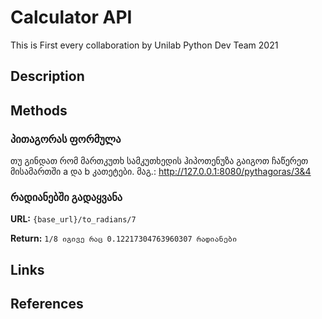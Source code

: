 # Calculator API
This is First every collaboration by Unilab Python Dev Team 2021

## Description

## Methods 

### პითაგორას ფორმულა
თუ გინდათ რომ მართკუთხ სამკუთხედის ჰიპოთენუზა გაიგოთ ჩაწერეთ მისამართში a და b კათეტები. მაგ.: 
http://127.0.0.1:8080/pythagoras/3&4

### რადიანებში გადაყვანა

**URL:** `{base_url}/to_radians/7`

**Return:** `1/8 იგივე რაც 0.12217304763960307 რადიანები`

## Links

## References